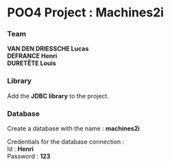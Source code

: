 # POO4 Project : Machines2i

### Team

**VAN DEN DRIESSCHE Lucas
<br>DEFRANCE Henri
<br>DURETÊTE Louis**

### Library

Add the **JDBC library** to the project.

### Database

Create a database with the name : **machines2i**

Credentials for the database connection :
<br>Id : **Henri**
<br>Password : **123**


